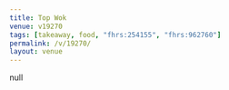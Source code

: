 ```yaml
---
title: Top Wok
venue: v19270
tags: [takeaway, food, "fhrs:254155", "fhrs:962760"]
permalink: /v/19270/
layout: venue
---
```

null